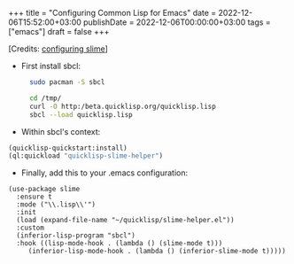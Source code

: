 +++
title = "Configuring Common Lisp for Emacs"
date = 2022-12-06T15:52:00+03:00
publishDate = 2022-12-06T00:00:00+03:00
tags = ["emacs"]
draft = false
+++

[Credits: [configuring slime](https://gist.github.com/jteneycke/7947353)]

-   First install sbcl:
    ```sh
      sudo pacman -S sbcl

      cd /tmp/
      curl -O http:/beta.quicklisp.org/quicklisp.lisp
      sbcl --load quicklisp.lisp
    ```

-   Within sbcl's context:

<!--listend-->

```lisp
(quicklisp-quickstart:install)
(ql:quickload "quicklisp-slime-helper")
```

-   Finally, add this to your .emacs configuration:

<!--listend-->

```elisp
(use-package slime
  :ensure t
  :mode ("\\.lisp\\'")
  :init
  (load (expand-file-name "~/quicklisp/slime-helper.el"))
  :custom
  (inferior-lisp-program "sbcl")
  :hook ((lisp-mode-hook . (lambda () (slime-mode t)))
	 (inferior-lisp-mode-hook . (lambda () (inferior-slime-mode t)))))
```
